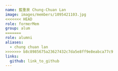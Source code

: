```yaml
---
name: 藍重泉 Chung-Chuan Lan 
image: images/members/1095421103.jpg 
<<<<<<< HEAD
role: formerMem
group: alum
=======
role: alumni
aliases:
  - chung chuan lan
>>>>>>> b8c8985675a23627432c7da5e8ff9e8eabca77c9
links:
  github: link_to_github 
---
```


